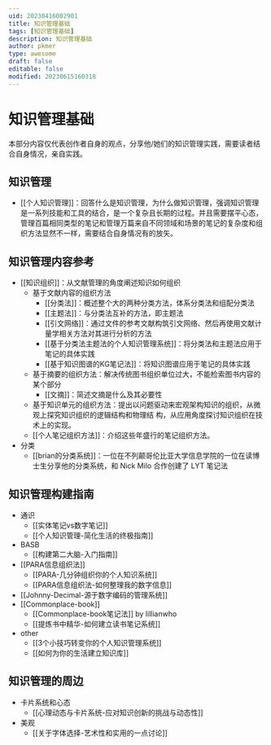 ```yaml
---
uid: 20230416002901
title: 知识管理基础
tags: [知识管理基础]
description: 知识管理基础
author: pkmer
type: awesome
draft: false
editable: false
modified: 20230615160318
---
```


# 知识管理基础

本部分内容仅代表创作者自身的观点，分享他/她们的知识管理实践，需要读者结合自身情况，亲自实践。

## 知识管理

- [[个人知识管理]]：回答什么是知识管理，为什么做知识管理，强调知识管理是一系列技能和工具的结合，是一个复杂且长期的过程。并且需要摆平心态，管理百篇相同类型的笔记和管理万篇来自不同领域和场景的笔记的复杂度和组织方法显然不一样，需要结合自身情况有的放矢。

## 知识管理内容参考

- [[知识组织]]：从文献管理的角度阐述知识如何组织
	- 基于文献内容的组织方法
		- [[分类法]]：概述整个大的两种分类方法，体系分类法和组配分类法
		- [[主题法]]：与分类法互补的方法，即主题法
		- [[引文网络]]：通过文件的参考文献构筑引文网络、然后再使用文献计量学相关方法对其进行分析的方法
		- [[基于分类法主题法的个人知识管理系统]]：将分类法和主题法应用于笔记的具体实践
		- [[基于知识图谱的KG笔记法]]：将知识图谱应用于笔记的具体实践
	- 基于摘要的组织方法：解决传统图书组织单位过大，不能检索图书内容的某个部分
		- [[文摘]]：简述文摘是什么及其必要性
	- 基于知识单元的组织方法：提出以问题驱动来宏观架构知识的组织，从微观上探究知识组织的逻辑结构和物理结 构，从应用角度探讨知识组织在技术上的实现。
	- [[个人笔记组织方法]]：介绍这些年盛行的笔记组织方法。
- 分类
	- [[brian的分类系统]]：一位在不列颠哥伦比亚大学信息学院的一位在读博士生分享他的分类系统，和 Nick Milo 合作创建了 LYT 笔记法

## 知识管理构建指南

- 通识
	- [[实体笔记vs数字笔记]]
	- [[个人知识管理-简化生活的终极指南]]
- BASB
	- [[构建第二大脑-入门指南]]
- [[PARA信息组织法]]
	- [[PARA-几分钟组织你的个人知识系统]]
	- [[PARA信息组织法-如何整理我的数字信息]]
- [[Johnny-Decimal-源于数字编码的管理系统]]
- [[Commonplace-book]]
	- [[Commonplace-book笔记法]] by lillianwho
	- [[提炼书中精华-如何建立读书笔记系统]]
- other
	- [[3个小技巧转变你的个人知识管理系统]]
	- [[如何为你的生活建立知识库]]

## 知识管理的周边

- 卡片系统和心态
	- [[心理动态与卡片系统-应对知识创新的挑战与动态性]]
- 美观
	- [[关于字体选择-艺术性和实用的一点讨论]]
